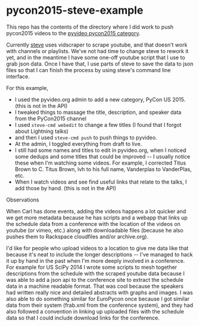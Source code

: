 # pycon2015-steve-example

This repo has the contents of the directory where I did work to push
pycon2015 videos to the [pyvideo pycon2015 category](http://pyvideo.org/category/65/pycon-us-2015).

Currently [steve](https://github.com/pyvideo/steve) uses vidscraper to scrape youtube,
and that doesn't work with channels or playlists. We've not had time to change steve
to rework it yet, and in the meantime I have some one-off youtube script that I use
to grab json data. Once I have that, I use parts of steve to save the data to json
files so that I can finish the process by using steve's command line interface.

For this example,

* I used the pyvideo.org admin to add a new category, PyCon US 2015. (this is not in the API)
* I tweaked things to massage the title, description, and speaker data from the PyCon2015 channel
* I used `steve-cmd webedit` to change a few titles (I found that I forgot about Lightning talks)
* and then I used `steve-cmd push` to push things to pyvideo.
* At the admin, I toggled everything from draft to live.
* I still had some names and titles to edit in pyvideo.org, when I noticed some dedups and some titles that could be improved -- I usually notice these when I'm watching some videos. For example, I corrected Titus Brown to C. Titus Brown, lvh to his full name, Vanderplas to VanderPlas, etc.
* When I watch videos and see find useful links that relate to the talks, I add those by hand. (this is not in the API)

Observations

When Carl has done events, adding the videos happens a lot quicker and we get more metadata because he has scripts and a webapp that links up the schedule data from a conference with the location of the videos on youtube (or vimeo, etc.) along with downloadable files (because he also pushes them to Rackspace cloudfiles and/or archive.org).

I'd like for people who upload videos to a location to give me data like that because it's neat to include the longer descriptions -- I've managed to hack it up by hand in the past when I'm more deeply involved in a conference. For example for US SciPy 2014 I wrote some scripts to mesh together descriptions from the schedule with the scraped youtube data because I was able to add a json api to the conference site to extract the schedule data in a machine readable format. That was cool because the speakers had written really nice and detailed abstracts with graphs and images. I was also able to do something similar for EuroPycon once because I got similar data from their system (frab.xml from the conference system), and they had also followed a convention in linking up uploaded files with the schedule data so that I could include download links for the conference.
